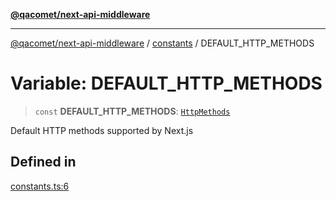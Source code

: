 [**@qacomet/next-api-middleware**](../../README.md)

***

[@qacomet/next-api-middleware](../../modules.md) / [constants](../README.md) / DEFAULT\_HTTP\_METHODS

# Variable: DEFAULT\_HTTP\_METHODS

> `const` **DEFAULT\_HTTP\_METHODS**: [`HttpMethods`](../../types/type-aliases/HttpMethods.md)

Default HTTP methods supported by Next.js

## Defined in

[constants.ts:6](https://github.com/QAComet/next-api-middleware/blob/3366b8d2adaafc4e5dd18b77dbaa4989c3681903/src/constants.ts#L6)

